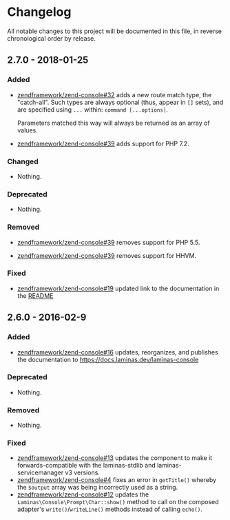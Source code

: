 # Changelog

All notable changes to this project will be documented in this file, in reverse chronological order by release.

## 2.7.0 - 2018-01-25

### Added

- [zendframework/zend-console#32](https://github.com/zendframework/zend-console/pull/32) adds a new route
  match type, the "catch-all". Such types are always optional (thus, appear in
  `[]` sets), and are specified using `...` within: `command [...options]`.

  Parameters matched this way will always be returned as an array of values.

- [zendframework/zend-console#39](https://github.com/zendframework/zend-console/pull/39) adds support for
  PHP 7.2.

### Changed

- Nothing.

### Deprecated

- Nothing.

### Removed

- [zendframework/zend-console#39](https://github.com/zendframework/zend-console/pull/39) removes support
  for PHP 5.5.

- [zendframework/zend-console#39](https://github.com/zendframework/zend-console/pull/39) removes support
  for HHVM.

### Fixed

- [zendframework/zend-console#19](https://github.com/zendframework/zend-console/pull/19) updated link
  to the documentation in the [README](README.md)

## 2.6.0 - 2016-02-9

### Added

- [zendframework/zend-console#16](https://github.com/zendframework/zend-console/pull/16) updates,
  reorganizes, and publishes the documentation to
  https://docs.laminas.dev/laminas-console

### Deprecated

- Nothing.

### Removed

- Nothing.

### Fixed

- [zendframework/zend-console#13](https://github.com/zendframework/zend-console/pull/13) updates the
  component to make it forwards-compatible with the laminas-stdlib and
  laminas-servicemanager v3 versions.
- [zendframework/zend-console#4](https://github.com/zendframework/zend-console/pull/4) fixes an error in
  `getTitle()` whereby the `$output` array was being incorrectly used as a
  string.
- [zendframework/zend-console#12](https://github.com/zendframework/zend-console/pull/12) updates the
  `Laminas\Console\Prompt\Char::show()` method to call on the composed adapter's
  `write()`/`writeLine()` methods instead of calling `echo()`.

